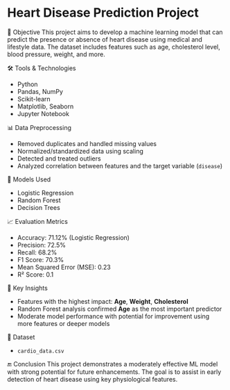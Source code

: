 # Heart Disease Prediction Project

🧠 Objective
This project aims to develop a machine learning model that can predict the presence or absence of heart disease using medical and lifestyle data. The dataset includes features such as age, cholesterol level, blood pressure, weight, and more.

🛠 Tools & Technologies
- Python
- Pandas, NumPy
- Scikit-learn
- Matplotlib, Seaborn
- Jupyter Notebook

📊 Data Preprocessing
- Removed duplicates and handled missing values
- Normalized/standardized data using scaling
- Detected and treated outliers
- Analyzed correlation between features and the target variable (`disease`)

🤖 Models Used
- Logistic Regression
- Random Forest
- Decision Trees

📈 Evaluation Metrics
- Accuracy: 71.12% (Logistic Regression)
- Precision: 72.5%
- Recall: 68.2%
- F1 Score: 70.3%
- Mean Squared Error (MSE): 0.23
- R² Score: 0.1

📌 Key Insights
- Features with the highest impact: **Age**, **Weight**, **Cholesterol**
- Random Forest analysis confirmed **Age** as the most important predictor
- Moderate model performance with potential for improvement using more features or deeper models

📁 Dataset
- `cardio_data.csv`

🔚 Conclusion
This project demonstrates a moderately effective ML model with strong potential for future enhancements. The goal is to assist in early detection of heart disease using key physiological features.
